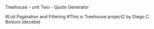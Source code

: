 Treehouse - unit Two - Quote Generator

#List Pagination and Filtering #This is Treehouse project2 by Diego C Bolsoni (decebe)
